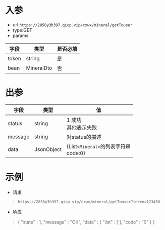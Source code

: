 # 入参

* url:```https://2858y3h397.qicp.vip/cxwx/mineral/getTouser```
* type:GET
* params:

| 字段  | 类型       | 是否必填 |
| ----- | ---------- | -------- |
| token | string     | 是       |
| bean  | MineralDto | 否       |



# 出参

| 字段    | 类型       | 值                                        |
| ------- | ---------- | ----------------------------------------- |
| status  | string     | 1 成功<br />其他表示失败                  |
| message | string     | 对status的描述                            |
| data    | JsonObject | {List`<Mineral>`的列表字符串<br />code:0} |

# 示例

* 请求

> `https://2858y3h397.qicp.vip/cxwx/mineral/getTouser?token=123456`

* 响应

> {
>   "state" : 1,
>   "message" : "OK",
>   "data" : {
>     "list" : [ ],
>     "code" : "0"
>   }
> }